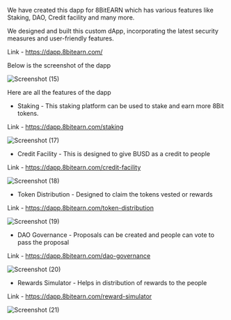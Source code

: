 We have created this dapp for 8BitEARN which has various features like Staking, DAO, Credit facility and many more. 

We designed and built this custom dApp, incorporating the latest security measures and user-friendly features. 

Link - https://dapp.8bitearn.com/

Below is the screenshot of the dapp

![Screenshot (15)](https://user-images.githubusercontent.com/104678268/216806359-b71b8ce1-2544-4a09-952a-441ed64cbe4c.png)

Here are all the features of the dapp

- Staking - This staking platform can be used to stake and earn more 8Bit tokens.

Link - https://dapp.8bitearn.com/staking

![Screenshot (17)](https://user-images.githubusercontent.com/104678268/216806503-b0ffb9d9-e43f-4b91-bd39-6edc6f48b3e8.png)

- Credit Facility - This is designed to give BUSD as a credit to people

Link - https://dapp.8bitearn.com/credit-facility

![Screenshot (18)](https://user-images.githubusercontent.com/104678268/216806785-a0569812-4ab0-4660-829b-e7c237118024.png)

- Token Distribution - Designed to claim the tokens vested or rewards

Link - https://dapp.8bitearn.com/token-distribution

![Screenshot (19)](https://user-images.githubusercontent.com/104678268/216806859-78ad287b-f78d-47e0-a471-8f516f302d71.png)

- DAO Governance - Proposals can be created and people can vote to pass the proposal

Link - https://dapp.8bitearn.com/dao-governance

![Screenshot (20)](https://user-images.githubusercontent.com/104678268/216806932-21c94094-5312-4317-8d82-c7326caa8e5b.png)

- Rewards Simulator - Helps in distribution of rewards to the people

Link - https://dapp.8bitearn.com/reward-simulator

![Screenshot (21)](https://user-images.githubusercontent.com/104678268/216806974-a4f3ff2a-97e8-427a-9b5e-a4fc16ce9cb6.png)





